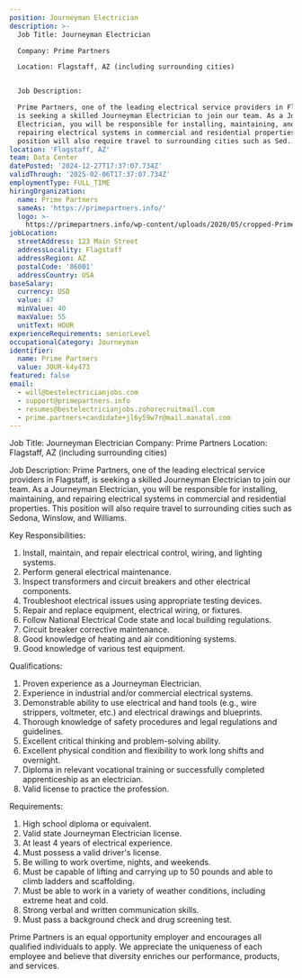 ```yaml
---
position: Journeyman Electrician
description: >-
  Job Title: Journeyman Electrician

  Company: Prime Partners

  Location: Flagstaff, AZ (including surrounding cities)


  Job Description:

  Prime Partners, one of the leading electrical service providers in Flagstaff,
  is seeking a skilled Journeyman Electrician to join our team. As a Journeyman
  Electrician, you will be responsible for installing, maintaining, and
  repairing electrical systems in commercial and residential properties. This
  position will also require travel to surrounding cities such as Sed...
location: 'Flagstaff, AZ'
team: Data Center
datePosted: '2024-12-27T17:37:07.734Z'
validThrough: '2025-02-06T17:37:07.734Z'
employmentType: FULL_TIME
hiringOrganization:
  name: Prime Partners
  sameAs: 'https://primepartners.info/'
  logo: >-
    https://primepartners.info/wp-content/uploads/2020/05/cropped-Prime-Partners-Logo-NO-BG-1-1.png
jobLocation:
  streetAddress: 123 Main Street
  addressLocality: Flagstaff
  addressRegion: AZ
  postalCode: '86001'
  addressCountry: USA
baseSalary:
  currency: USD
  value: 47
  minValue: 40
  maxValue: 55
  unitText: HOUR
experienceRequirements: seniorLevel
occupationalCategory: Journeyman
identifier:
  name: Prime Partners
  value: JOUR-k4y473
featured: false
email:
  - will@bestelectricianjobs.com
  - support@primepartners.info
  - resumes@bestelectricianjobs.zohorecruitmail.com
  - prime.partners+candidate+jl6y59w7r@mail.manatal.com
---
```




Job Title: Journeyman Electrician
Company: Prime Partners
Location: Flagstaff, AZ (including surrounding cities)

Job Description:
Prime Partners, one of the leading electrical service providers in Flagstaff, is seeking a skilled Journeyman Electrician to join our team. As a Journeyman Electrician, you will be responsible for installing, maintaining, and repairing electrical systems in commercial and residential properties. This position will also require travel to surrounding cities such as Sedona, Winslow, and Williams.

Key Responsibilities:

1. Install, maintain, and repair electrical control, wiring, and lighting systems.
2. Perform general electrical maintenance.
3. Inspect transformers and circuit breakers and other electrical components.
4. Troubleshoot electrical issues using appropriate testing devices.
5. Repair and replace equipment, electrical wiring, or fixtures.
6. Follow National Electrical Code state and local building regulations.
7. Circuit breaker corrective maintenance.
8. Good knowledge of heating and air conditioning systems.
9. Good knowledge of various test equipment.

Qualifications:

1. Proven experience as a Journeyman Electrician.
2. Experience in industrial and/or commercial electrical systems.
3. Demonstrable ability to use electrical and hand tools (e.g., wire strippers, voltmeter, etc.) and electrical drawings and blueprints.
4. Thorough knowledge of safety procedures and legal regulations and guidelines.
5. Excellent critical thinking and problem-solving ability.
6. Excellent physical condition and flexibility to work long shifts and overnight.
7. Diploma in relevant vocational training or successfully completed apprenticeship as an electrician.
8. Valid license to practice the profession.

Requirements:

1. High school diploma or equivalent.
2. Valid state Journeyman Electrician license.
3. At least 4 years of electrical experience.
4. Must possess a valid driver's license.
5. Be willing to work overtime, nights, and weekends.
6. Must be capable of lifting and carrying up to 50 pounds and able to climb ladders and scaffolding.
7. Must be able to work in a variety of weather conditions, including extreme heat and cold.
8. Strong verbal and written communication skills.
9. Must pass a background check and drug screening test.

Prime Partners is an equal opportunity employer and encourages all qualified individuals to apply. We appreciate the uniqueness of each employee and believe that diversity enriches our performance, products, and services.
